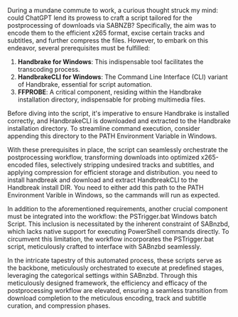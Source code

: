During a mundane commute to work, a curious thought struck my mind: could ChatGPT lend its prowess to craft a script tailored for the postprocessing of downloads via SABNZB? Specifically, the aim was to encode them to the efficient x265 format, excise certain tracks and subtitles, and further compress the files. However, to embark on this endeavor, several prerequisites must be fulfilled:

1. **Handbrake for Windows**: This indispensable tool facilitates the transcoding process.
2. **HandbrakeCLI for Windows**: The Command Line Interface (CLI) variant of Handbrake, essential for script automation.
3. **FFPROBE**: A critical component, residing within the Handbrake installation directory, indispensable for probing multimedia files.

Before diving into the script, it's imperative to ensure Handbrake is installed correctly, and HandbrakeCLI is downloaded and extracted to the Handbrake installation directory. To streamline command execution, consider appending this directory to the PATH Environment Variable in Windows.

With these prerequisites in place, the script can seamlessly orchestrate the postprocessing workflow, transforming downloads into optimized x265-encoded files, selectively stripping undesired tracks and subtitles, and applying compression for efficient storage and distribution.
you need to install handbreak and download and extract HandbreakCLI to the Handbreak install DIR. You need to either add this path to the PATH Environment Varible in Windows, so the cammands will run as expected.

In addition to the aforementioned requirements, another crucial component must be integrated into the workflow: the PSTrigger.bat Windows batch Script. This inclusion is necessitated by the inherent constraint of SABnzbd, which lacks native support for executing PowerShell commands directly. To circumvent this limitation, the workflow incorporates the PSTrigger.bat script, meticulously crafted to interface with SABnzbd seamlessly.

In the intricate tapestry of this automated process, these scripts serve as the backbone, meticulously orchestrated to execute at predefined stages, leveraging the categorical settings within SABnzbd. Through this meticulously designed framework, the efficiency and efficacy of the postprocessing workflow are elevated, ensuring a seamless transition from download completion to the meticulous encoding, track and subtitle curation, and compression phases.
